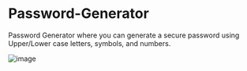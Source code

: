 # Password-Generator

Password Generator where you can generate a secure password using Upper/Lower case letters, symbols, and numbers.

![image](https://user-images.githubusercontent.com/51930819/182996118-f3985931-fad8-445a-8c8b-01ee2bff7280.png)



